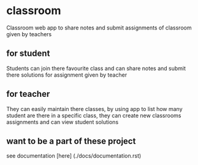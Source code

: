 # classroom
 Classroom web app to share notes and submit assignments of classroom 
 given by teachers

 ## for student
 Students can join there favourite class and can share notes and submit there solutions for assignment given by teacher

 ## for teacher
 They can easily maintain there classes, by using app to list how many
 student are there in a specific class, they can create new classrooms
 assignments and can view student solutions 
  
## want to be a part of these project
see documentation [here] (./docs/documentation.rst)
